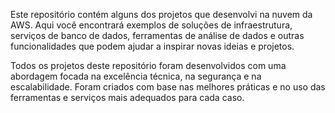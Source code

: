 Este repositório contém alguns dos projetos que desenvolvi na nuvem da AWS. Aqui você encontrará exemplos de soluções de infraestrutura, serviços de banco de dados, ferramentas de análise de dados e outras funcionalidades que podem ajudar a inspirar novas ideias e projetos.

Todos os projetos deste repositório foram desenvolvidos com uma abordagem focada na excelência técnica, na segurança e na escalabilidade. 
Foram criados com base nas melhores práticas e no uso das ferramentas e serviços mais adequados para cada caso.
